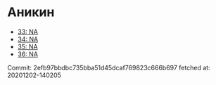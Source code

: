 # Аникин
- [33: NA](33.md)
- [34: NA](34.md)
- [35: NA](35.md)
- [36: NA](36.md)

Commit: 2efb97bbdbc735bba51d45dcaf769823c666b697
 fetched at: 20201202-140205
